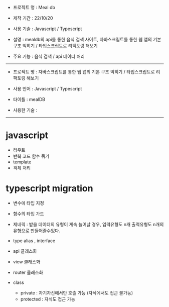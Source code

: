 - 프로젝트 명 : Meal db

- 제작 기간 : 22/10/20

- 사용 기술 : Javascript / Typescript

- 설명 : mealdb의 api를 통한 음식 검색 사이트, 자바스크립트를 통한 웹 앱의 기본 구조 익히기 / 타입스크립트로 리팩토링 해보기

- 주요 기능 : 음식 검색 / api 데이터 처리

---

- 프로젝트 명 : 자바스크립트를 통한 웹 앱의 기본 구조 익히기 / 타입스크립트로 리팩토링 해보기

- 사용 언어 : Javascript / Typescript

- 타이틀 : mealDB

- 사용한 기술 :

---

# javascript

- 라우트
- 반복 코드 함수 묶기
- template
- 객체 처리

# typescript migration

- 변수에 타입 지정
- 함수의 타입 가드
- 제네릭 : 받을 데이터의 유형이 계속 늘어날 경우, 입력유형도 n개 출력유형도 n개의 유형으로 만들어줄수있다.
- type alias , interface

- api 클래스화
- view 클래스화
- router 클래스화
- class
  - private : 자기자신에서만 호출 가능 (자식에서도 접근 불가능)
  - protected : 자식도 접근 가능
